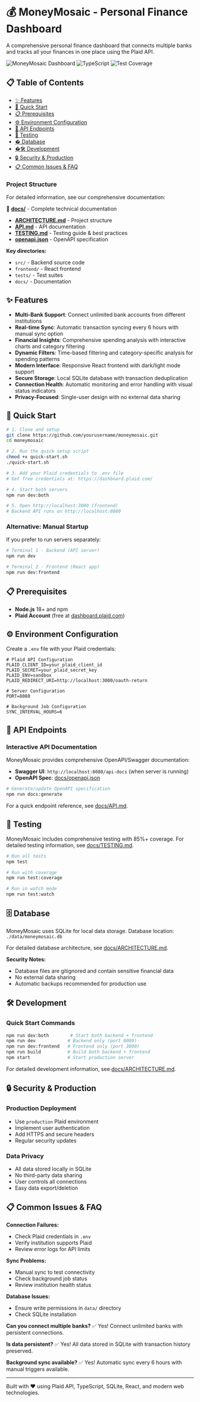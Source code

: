 # 💰 MoneyMosaic - Personal Finance Dashboard

A comprehensive personal finance dashboard that connects multiple banks and tracks all your finances in one place using the Plaid API.

![MoneyMosaic Dashboard](https://img.shields.io/badge/Status-Production%20Ready-brightgreen)
![TypeScript](https://img.shields.io/badge/TypeScript-100%25-blue)
![Test Coverage](https://img.shields.io/badge/Test%20Coverage-85%25-green)

## 📋 Table of Contents

- [✨ Features](#-features)
- [🚀 Quick Start](#-quick-start)
- [📋 Prerequisites](#-prerequisites)
- [⚙️ Environment Configuration](#️-environment-configuration)
- [🔧 API Endpoints](#-api-endpoints)
- [🧪 Testing](#-testing)
- [�️ Database](#️-database)
- [�🛠️ Development](#️-development)
- [🔒 Security & Production](#-security--production)
- [📋 Common Issues & FAQ](#-common-issues--faq)

### Project Structure

For detailed information, see our comprehensive documentation:

📁 **[docs/](./docs/)** - Complete technical documentation

- **[ARCHITECTURE.md](./docs/ARCHITECTURE.md)** - Project structure
- **[API.md](./docs/API.md)** - API documentation
- **[TESTING.md](./docs/TESTING.md)** - Testing guide & best practices
- **[openapi.json](./docs/openapi.json)** - OpenAPI specification

**Key directories:**

- `src/` - Backend source code
- `frontend/` - React frontend
- `tests/` - Test suites
- `docs/` - Documentation

## ✨ Features

- **Multi-Bank Support**: Connect unlimited bank accounts from different institutions
- **Real-time Sync**: Automatic transaction syncing every 6 hours with manual sync option
- **Financial Insights**: Comprehensive spending analysis with interactive charts and category filtering
- **Dynamic Filters**: Time-based filtering and category-specific analysis for spending patterns
- **Modern Interface**: Responsive React frontend with dark/light mode support
- **Secure Storage**: Local SQLite database with transaction deduplication
- **Connection Health**: Automatic monitoring and error handling with visual status indicators
- **Privacy-Focused**: Single-user design with no external data sharing

## 🚀 Quick Start

```bash
# 1. Clone and setup
git clone https://github.com/yourusername/moneymosaic.git
cd moneymosaic

# 2. Run the quick setup script
chmod +x quick-start.sh
./quick-start.sh

# 3. Add your Plaid credentials to .env file
# Get free credentials at: https://dashboard.plaid.com/

# 4. Start both servers
npm run dev:both

# 5. Open http://localhost:3000 (frontend)
# Backend API runs on http://localhost:8080
```

### Alternative: Manual Startup

If you prefer to run servers separately:

```bash
# Terminal 1 - Backend (API server)
npm run dev

# Terminal 2 - Frontend (React app)
npm run dev:frontend
```

## 📋 Prerequisites

- **Node.js** 18+ and npm
- **Plaid Account** (free at [dashboard.plaid.com](https://dashboard.plaid.com/))

## ⚙️ Environment Configuration

Create a `.env` file with your Plaid credentials:

```env
# Plaid API Configuration
PLAID_CLIENT_ID=your_plaid_client_id
PLAID_SECRET=your_plaid_secret_key
PLAID_ENV=sandbox
PLAID_REDIRECT_URI=http://localhost:3000/oauth-return

# Server Configuration
PORT=8080

# Background Job Configuration
SYNC_INTERVAL_HOURS=6
```

## 🔧 API Endpoints

### Interactive API Documentation

MoneyMosaic provides comprehensive OpenAPI/Swagger documentation:

- **Swagger UI**: `http://localhost:8080/api-docs` (when server is running)
- **OpenAPI Spec**: [docs/openapi.json](./docs/openapi.json)

```bash
# Generate/update OpenAPI specification
npm run docs:generate
```

For a quick endpoint reference, see [docs/API.md](./docs/API.md).

## 🧪 Testing

MoneyMosaic includes comprehensive testing with 85%+ coverage. For detailed testing information, see [docs/TESTING.md](./docs/TESTING.md).

```bash
# Run all tests
npm test

# Run with coverage
npm run test:coverage

# Run in watch mode
npm run test:watch
```

## 🗄️ Database

MoneyMosaic uses SQLite for local data storage. Database location: `./data/moneymosaic.db`

For detailed database architecture, see [docs/ARCHITECTURE.md](./docs/ARCHITECTURE.md).

**Security Notes:**

- Database files are gitignored and contain sensitive financial data
- No external data sharing
- Automatic backups recommended for production use

## 🛠️ Development

### Quick Start Commands

```bash
npm run dev:both        # Start both backend + frontend
npm run dev            # Backend only (port 8080)
npm run dev:frontend   # Frontend only (port 3000)
npm run build          # Build both backend + frontend
npm start              # Start production server
```

For detailed development information, see [docs/ARCHITECTURE.md](./docs/ARCHITECTURE.md).

## 🔒 Security & Production

### Production Deployment

- Use `production` Plaid environment
- Implement user authentication
- Add HTTPS and secure headers
- Regular security updates

### Data Privacy

- All data stored locally in SQLite
- No third-party data sharing
- User controls all connections
- Easy data export/deletion

## 📋 Common Issues & FAQ

**Connection Failures:**

- Check Plaid credentials in `.env`
- Verify institution supports Plaid
- Review error logs for API limits

**Sync Problems:**

- Manual sync to test connectivity
- Check background job status
- Review institution health status

**Database Issues:**

- Ensure write permissions in `data/` directory
- Check SQLite installation

**Can you connect multiple banks?**
✅ Yes! Connect unlimited banks with persistent connections.

**Is data persistent?**
✅ Yes! All data stored in SQLite with transaction history preserved.

**Background sync available?**
✅ Yes! Automatic sync every 6 hours with manual triggers available.

---

Built with ❤️ using Plaid API, TypeScript, SQLite, React, and modern web technologies.

